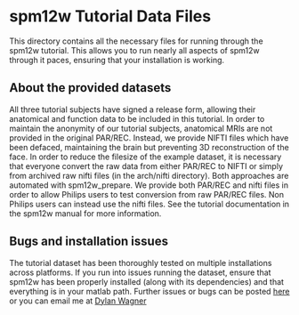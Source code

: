 # spm12w Tutorial Data Files

This directory contains all the necessary files for running through the spm12w tutorial. This allows you to run nearly all aspects of spm12w through it paces, ensuring that your installation is working. 

## About the provided datasets

All three tutorial subjects have signed a release form, allowing their anatomical and function data to be included in this tutorial. In order to maintain the anonymity of our tutorial subjects, anatomical
MRIs are not provided in the original PAR/REC. Instead, we provide NIFTI files which have been defaced, maintaining the brain but preventing 3D reconstruction of the face. In order to reduce the filesize of the example dataset, it is necessary that everyone convert the raw data from either PAR/REC to NIFTI or 
simply from archived raw nifti files (in the arch/nifti directory). Both approaches are automated with spm12w_prepare. We provide both PAR/REC and nifti files in order to allow Philips users to test conversion from raw PAR/REC files. Non Philips users can instead use the nifti files. See the tutorial documentation in the spm12w manual for more information. 

## Bugs and installation issues

The tutorial dataset has been thoroughly tested on multiple installations across platforms. If you run into issues running the dataset, ensure that spm12w has been properly installed (along with its dependencies) and that everything is in your matlab path. Further issues or bugs can be posted [here](https://github.com/ddwagner/spm12w/issues/new) or you can email me at [Dylan Wagner](mailto:dylan.d.wagner@gmail.com)